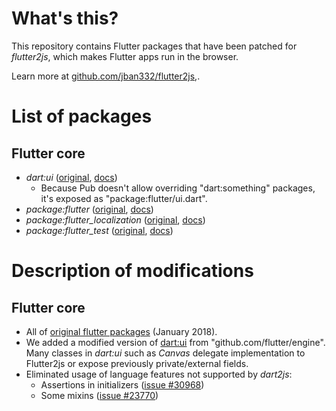 # What's this?

This repository contains Flutter packages that have been patched for _flutter2js_, which makes Flutter apps run in the browser.

Learn more at [github.com/jban332/flutter2js](https://github.com/jban332/flutter2js),.

# List of packages
## Flutter core
* _dart:ui_ ([original](https://github.com/flutter/engine/tree/master/lib/ui), [docs](https://docs.flutter.io/flutter/dart-ui/dart-ui-library.html))
  * Because Pub doesn't allow overriding "dart:something" packages, it's exposed as "package:flutter/ui.dart".
* _package:flutter_ ([original](https://github.com/flutter/flutter/tree/master/packages/flutter), [docs](https://docs.flutter.io/flutter/flutter/flutter-library.html))
* _package:flutter_localization_ ([original](https://github.com/flutter/flutter/tree/master/packages/flutter), [docs](https://docs.flutter.io/flutter/flutter_localization/flutter_localization-library.html))
* _package:flutter_test_ ([original](https://github.com/flutter/flutter/tree/master/packages/flutter_test), [docs](https://docs.flutter.io/flutter/flutter_test/flutter_test-library.html))

# Description of modifications
## Flutter core
* All of [original flutter packages](https://github.com/flutter/flutter/tree/master/packages/flutter) (January 2018).
* We added a modified version of [dart:ui](https://github.com/flutter/engine/tree/master/lib/ui) from "github.com/flutter/engine". Many classes in _dart:ui_ such as _Canvas_ delegate implementation to Flutter2js or expose
    previously private/external fields.
* Eliminated usage of language features not supported by _dart2js_:
  * Assertions in initializers ([issue #30968](https://github.com/dart-lang/sdk/issues/30968))
  * Some mixins ([issue #23770](https://github.com/dart-lang/sdk/issues/23770))
